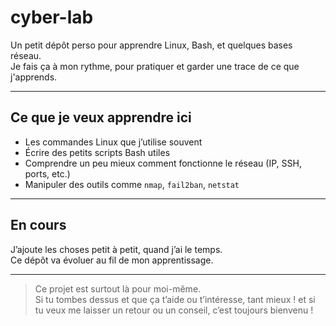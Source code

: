 # cyber-lab

Un petit dépôt perso pour apprendre Linux, Bash, et quelques bases réseau.  
Je fais ça à mon rythme, pour pratiquer et garder une trace de ce que j'apprends.

---

## Ce que je veux apprendre ici

- Les commandes Linux que j’utilise souvent
- Écrire des petits scripts Bash utiles
- Comprendre un peu mieux comment fonctionne le réseau (IP, SSH, ports, etc.)
- Manipuler des outils comme `nmap`, `fail2ban`, `netstat`

---

## En cours

J’ajoute les choses petit à petit, quand j’ai le temps.  
Ce dépôt va évoluer au fil de mon apprentissage.

---

> Ce projet est surtout là pour moi-même.  
> Si tu tombes dessus et que ça t’aide ou t’intéresse, tant mieux !
et si tu veux me laisser un retour ou un conseil, c’est toujours bienvenu !
